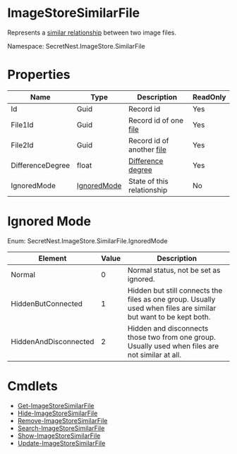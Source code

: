 # ImageStoreSimilarFile
Represents a [similar relationship](../concept/SimilarFile.md) between two image files.

Namespace: SecretNest.ImageStore.SimilarFile

# Properties
|Name|Type|Description|ReadOnly|
|---|---|---|---|
|Id|Guid|Record id|Yes|
|File1Id|Guid|Record id of one [file](ImageStoreFile.md)|Yes|
|File2Id|Guid|Record id of another [file](ImageStoreFile.md)|Yes|
|DifferenceDegree|float|[Difference degree](../concept/DifferenceDegree.md)|Yes|
|IgnoredMode|[IgnoredMode](#ignored-mode)|State of this relationship|No|

# Ignored Mode
Enum: SecretNest.ImageStore.SimilarFile.IgnoredMode

|Element|Value|Description|
|---|---|---|
|Normal|0|Normal status, not be set as ignored.|
|HiddenButConnected|1|Hidden but still connects the files as one group. Usually used when files are similar but want to be kept both.|
|HiddenAndDisconnected|2|Hidden and disconnects those two from one group. Usually used when files are not similar at all.|

# Cmdlets
  * [Get-ImageStoreSimilarFile](../cmdlet/SimilarFile/GetSimilarFile.md)
  * [Hide-ImageStoreSimilarFile](../cmdlet/SimilarFile/HideSimilarFile.md)
  * [Remove-ImageStoreSimilarFile](../cmdlet/SimilarFile/RemoveSimilarFile.md)
  * [Search-ImageStoreSimilarFile](../cmdlet/SimilarFile/SearchSimilarFile.md)
  * [Show-ImageStoreSimilarFile](../cmdlet/SimilarFile/ShowSimilarFile.md)
  * [Update-ImageStoreSimilarFile](../cmdlet/SimilarFile/UpdateSimilarFile.md)
